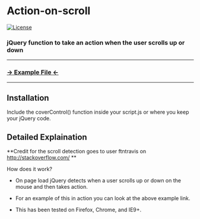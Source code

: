 # Action-on-scroll

[![License](http://img.shields.io/badge/License-MIT-blue.svg)](http://opensource.org/licenses/MIT)

### jQuery function to take an action when the user scrolls up or down

***
### [→ Example File ←]()
***

Installation
------------
Include the coverControl() function inside your script.js or where you keep your jQuery code.


Detailed Explaination
-----------
**Credit for the scroll detection goes to user ftntravis on http://stackoverflow.com/ **

How does it work? 

* On page load jQuery detects when a user scrolls up or down on the mouse and then takes action.

* For an example of this in action you can look at the above example link.

* This has been tested on Firefox, Chrome, and IE9+.
